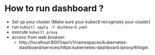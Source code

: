 # How to run dashboard ?

 - Set up your cluster (Make sure your kubectl recognizes your cluster)
 - run `kubectl apply -f dashboard.yaml`
 - execute `kubectl proxy`
 - access from web browser:
     - http://localhost:8001/api/v1/namespaces/kubernetes-dashboard/services/https:kubernetes-dashboard:/proxy/#/login
 